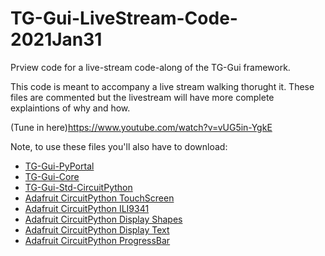 # TG-Gui-LiveStream-Code-2021Jan31
Prview code for a live-stream code-along of the TG-Gui framework.

This code is meant to accompany a live stream walking thorught it. 
These files are commented but the livestream will have more complete explaintions of why and how.

(Tune in here)https://www.youtube.com/watch?v=vUG5in-YgkE

Note, to use these files you'll also have to download:
- [TG-Gui-PyPortal
        ](https://github.com/TG-Techie/TG-Gui-PyPortal)
- [TG-Gui-Core
        ](https://github.com/TG-Techie/TG-Gui-Core)
- [TG-Gui-Std-CircuitPython
        ](https://github.com/TG-Techie/TG-Gui-Std-CircuitPython)
- [Adafruit CircuitPython TouchScreen
        ](https://github.com/adafruit/Adafruit_CircuitPython_TouchScreen)
- [Adafruit CircuitPython ILI9341
        ](https://github.com/adafruit/Adafruit_CircuitPython_ILI9341)
- [Adafruit CircuitPython Display Shapes
        ](https://github.com/adafruit/Adafruit_CircuitPython_Display_Shapes)
- [Adafruit CircuitPython Display Text
        ](https://github.com/adafruit/Adafruit_CircuitPython_Display_Text)
- [Adafruit CircuitPython ProgressBar
        ](https://github.com/adafruit/Adafruit_CircuitPython_ProgressBar)
